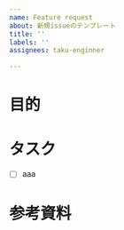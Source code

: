 ```yaml
---
name: Feature request
about: 新規issueのテンプレート
title: ''
labels: ''
assignees: taku-enginner

---
```


# 目的

# タスク
- [ ] aaa
# 参考資料
